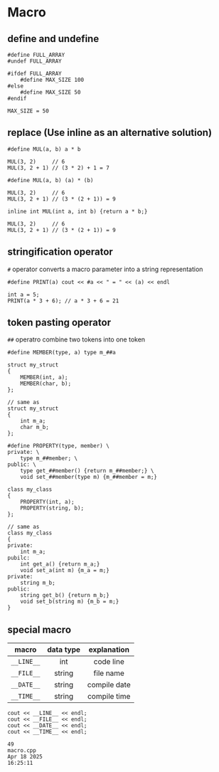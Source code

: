 # Macro
## define and undefine
```
#define FULL_ARRAY
#undef FULL_ARRAY

#ifdef FULL_ARRAY
    #define MAX_SIZE 100
#else
    #define MAX_SIZE 50
#endif

MAX_SIZE = 50
```
## replace (Use inline as an alternative solution)
```
#define MUL(a, b) a * b

MUL(3, 2)     // 6
MUL(3, 2 + 1) // (3 * 2) + 1 = 7

#define MUL(a, b) (a) * (b)

MUL(3, 2)     // 6
MUL(3, 2 + 1) // (3 * (2 + 1)) = 9

inline int MUL(int a, int b) {return a * b;}

MUL(3, 2)     // 6
MUL(3, 2 + 1) // (3 * (2 + 1)) = 9
```
## stringification operator
`#` operator converts a macro parameter into a string representation
```
#define PRINT(a) cout << #a << " = " << (a) << endl

int a = 5;
PRINT(a * 3 + 6); // a * 3 + 6 = 21
```
## token pasting operator
`##` operatro combine two tokens into one token
```
#define MEMBER(type, a) type m_##a

struct my_struct
{
    MEMBER(int, a);
    MEMBER(char, b);
};

// same as
struct my_struct
{
    int m_a;
    char m_b;
};
```
```
#define PROPERTY(type, member) \
private: \
    type m_##member; \
public: \
    type get_##member() {return m_##member;} \
    void set_##member(type m) {m_##member = m;}

class my_class
{
    PROPERTY(int, a);
    PROPERTY(string, b);
};

// same as
class my_class
{
private:
    int m_a;
pubilc:
    int get_a() {return m_a;}
    void set_a(int m) {m_a = m;}
private:
    string m_b;
public:
    string get_b() {return m_b;}
    void set_b(string m) {m_b = m;}
}
```
## special macro
|macro|data type|explanation|
|:-:|:-:|:-:|
|`__LINE__`|int|code line|
|`__FILE__`|string|file name|
|`__DATE__`|string|compile date|
|`__TIME__`|string|compile time|
```cpp=49
cout << __LINE__ << endl;
cout << __FILE__ << endl;
cout << __DATE__ << endl;
cout << __TIME__ << endl;
```
```
49
macro.cpp
Apr 18 2025
16:25:11
```